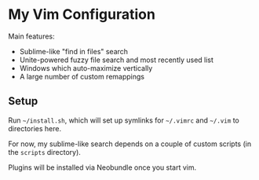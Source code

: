 # My Vim Configuration

Main features:

* Sublime-like "find in files" search
* Unite-powered fuzzy file search and most recently used list
* Windows which auto-maximize vertically
* A large number of custom remappings

## Setup

Run `~/install.sh`, which will set up symlinks for `~/.vimrc` and `~/.vim` to
directories here.

For now, my sublime-like search depends on a couple of custom scripts (in the
`scripts` directory).

Plugins will be installed via Neobundle once you start vim.
